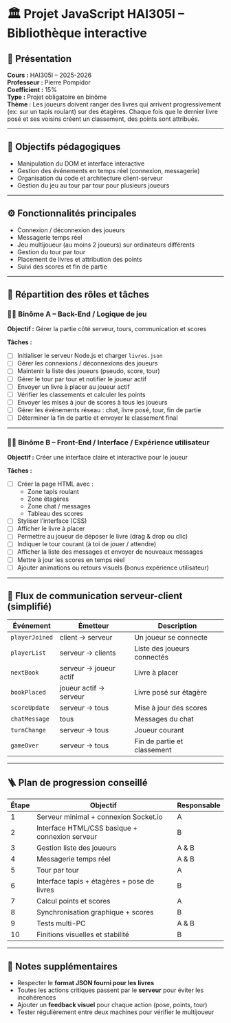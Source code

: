 # 🏛 Projet JavaScript HAI305I – Bibliothèque interactive

## 📌 Présentation
**Cours :** HAI305I – 2025-2026  
**Professeur :** Pierre Pompidor  
**Coefficient :** 15%  
**Type :** Projet obligatoire en binôme  
**Thème :** Les joueurs doivent ranger des livres qui arrivent progressivement (ex: sur un tapis roulant) sur des étagères. Chaque fois que le dernier livre posé et ses voisins créent un classement, des points sont attribués.

---

## 🎯 Objectifs pédagogiques
- Manipulation du DOM et interface interactive
- Gestion des événements en temps réel (connexion, messagerie)
- Organisation du code et architecture client-serveur
- Gestion du jeu au tour par tour pour plusieurs joueurs

---

## ⚙️ Fonctionnalités principales
- Connexion / déconnexion des joueurs
- Messagerie temps réel
- Jeu multijoueur (au moins 2 joueurs) sur ordinateurs différents
- Gestion du tour par tour
- Placement de livres et attribution des points
- Suivi des scores et fin de partie

---

## 🧩 Répartition des rôles et tâches

### 👨‍💻 Binôme A – Back-End / Logique de jeu
**Objectif :** Gérer la partie côté serveur, tours, communication et scores

**Tâches :**
- [ ] Initialiser le serveur Node.js et charger `livres.json`
- [ ] Gérer les connexions / déconnexions des joueurs
- [ ] Maintenir la liste des joueurs (pseudo, score, tour)
- [ ] Gérer le tour par tour et notifier le joueur actif
- [ ] Envoyer un livre à placer au joueur actif
- [ ] Vérifier les classements et calculer les points
- [ ] Envoyer les mises à jour de scores à tous les joueurs
- [ ] Gérer les événements réseau : chat, livre posé, tour, fin de partie
- [ ] Déterminer la fin de partie et envoyer le classement final

---

### 👨‍🎨 Binôme B – Front-End / Interface / Expérience utilisateur
**Objectif :** Créer une interface claire et interactive pour le joueur

**Tâches :**
- [ ] Créer la page HTML avec :
  - Zone tapis roulant
  - Zone étagères
  - Zone chat / messages
  - Tableau des scores
- [ ] Styliser l’interface (CSS)
- [ ] Afficher le livre à placer
- [ ] Permettre au joueur de déposer le livre (drag & drop ou clic)
- [ ] Indiquer le tour courant (à toi de jouer / attendre)
- [ ] Afficher la liste des messages et envoyer de nouveaux messages
- [ ] Mettre à jour les scores en temps réel
- [ ] Ajouter animations ou retours visuels (bonus expérience utilisateur)

---

## 🔄 Flux de communication serveur-client (simplifié)
| Événement       | Émetteur | Description |
|-----------------|----------|-------------|
| `playerJoined`  | client → serveur | Un joueur se connecte |
| `playerList`    | serveur → clients | Liste des joueurs connectés |
| `nextBook`      | serveur → joueur actif | Livre à placer |
| `bookPlaced`    | joueur actif → serveur | Livre posé sur étagère |
| `scoreUpdate`   | serveur → tous | Mise à jour des scores |
| `chatMessage`   | tous | Messages du chat |
| `turnChange`    | serveur → tous | Joueur courant |
| `gameOver`      | serveur → tous | Fin de partie et classement |

---

## 🪜 Plan de progression conseillé
| Étape | Objectif | Responsable |
|-------|----------|------------|
| 1     | Serveur minimal + connexion Socket.io | A |
| 2     | Interface HTML/CSS basique + connexion serveur | B |
| 3     | Gestion liste des joueurs | A & B |
| 4     | Messagerie temps réel | A & B |
| 5     | Tour par tour | A |
| 6     | Interface tapis + étagères + pose de livres | B |
| 7     | Calcul points et scores | A |
| 8     | Synchronisation graphique + scores | B |
| 9     | Tests multi-PC | A & B |
| 10    | Finitions visuelles et stabilité | B |

---

## 📌 Notes supplémentaires
- Respecter le **format JSON fourni pour les livres**
- Toutes les actions critiques passent par le **serveur** pour éviter les incohérences
- Ajouter un **feedback visuel** pour chaque action (pose, points, tour)
- Tester régulièrement entre deux machines pour vérifier le multijoueur
